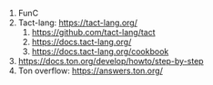 1. FunC
2. Tact-lang: https://tact-lang.org/
	1. https://github.com/tact-lang/tact
	2. https://docs.tact-lang.org/
	3. https://docs.tact-lang.org/cookbook
3. https://docs.ton.org/develop/howto/step-by-step
4. Ton overflow: https://answers.ton.org/